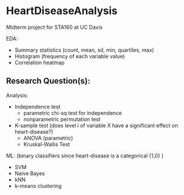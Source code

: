 # HeartDiseaseAnalysis

Midterm project for STA160 at UC Davis

EDA:
- Summary statistics (count, mean, sd, min, quartiles, max)
- Histogram (frequency of each variable value)
- Correlation heatmap

Research Question(s):
- 

Analysis:
- Independence test 
   -  parametric chi-sq test for independence 
   -  nonparametric permutation test 
- K-sample test (does level i of variable X have a significant effect on heart-disease?)
   - ANOVA (parametric)
   - Kruskal-Wallis Test

ML: (binary classifiers since heart-disease is a categorical {1,0} )
- SVM
- Naive Bayes
- kNN
- k-means clustering
